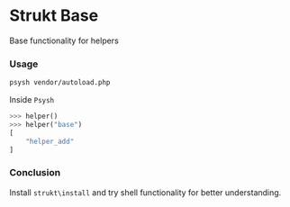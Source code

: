 Strukt Base
===

Base functionality for helpers

### Usage

```sh
psysh vendor/autoload.php
```

Inside `Psysh`

```php
>>> helper()
>>> helper("base")
[
	"helper_add"
]
```

### Conclusion

Install `strukt\install` and try shell functionality for better understanding.

